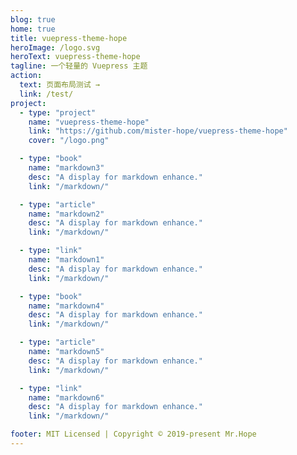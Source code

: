 ```yaml
---
blog: true
home: true
title: vuepress-theme-hope
heroImage: /logo.svg
heroText: vuepress-theme-hope
tagline: 一个轻量的 Vuepress 主题
action:
  text: 页面布局测试 →
  link: /test/
project:
  - type: "project"
    name: "vuepress-theme-hope"
    link: "https://github.com/mister-hope/vuepress-theme-hope"
    cover: "/logo.png"

  - type: "book"
    name: "markdown3"
    desc: "A display for markdown enhance."
    link: "/markdown/"

  - type: "article"
    name: "markdown2"
    desc: "A display for markdown enhance."
    link: "/markdown/"

  - type: "link"
    name: "markdown1"
    desc: "A display for markdown enhance."
    link: "/markdown/"

  - type: "book"
    name: "markdown4"
    desc: "A display for markdown enhance."
    link: "/markdown/"

  - type: "article"
    name: "markdown5"
    desc: "A display for markdown enhance."
    link: "/markdown/"

  - type: "link"
    name: "markdown6"
    desc: "A display for markdown enhance."
    link: "/markdown/"

footer: MIT Licensed | Copyright © 2019-present Mr.Hope
---
```

